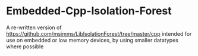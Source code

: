 # Embedded-Cpp-Isolation-Forest
A re-written version of https://github.com/msimms/LibIsolationForest/tree/master/cpp intended for use on embedded or low memory devices, by using smaller datatypes where possible
